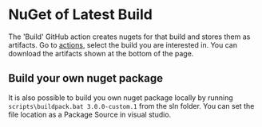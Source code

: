 # NuGet of Latest Build

The 'Build' GitHub action creates nugets for that build and stores them as artifacts. Go to [actions](https://github.com/Mapsui/Mapsui/actions), select the build you are interested in. You can download the artifacts shown at the bottom of the page.


## Build your own nuget package
It is also possible to build you own nuget package locally by running ```scripts\buildpack.bat 3.0.0-custom.1``` from the sln folder. You can set the file location as a Package Source in visual studio.

